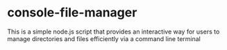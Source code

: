 # console-file-manager
This is a simple node.js script that provides an interactive way for users to manage directories and  files efficiently via a command line terminal 

